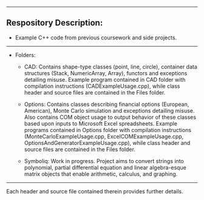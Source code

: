 ----------------------------------------------------------------------------------------------------------------------------------
Respository Description:
----------------------------------------------------------------------------------------------------------------------------------
* Example C++ code from previous coursework and side projects. 
----------------------------------------------------------------------------------------------------------------------------------
* Folders:

  - CAD: Contains shape-type classes (point, line, circle), container data structures (Stack, NumericArray, Array), functors and exceptions detailing misuse. Example program contained in CAD folder with compilation instructions (CADExampleUsage.cpp), while class header and source files are contained in the Files folder. 

  - Options: Contains classes describing financial options (European, American), Monte Carlo simulation and exceptions detailing misuse. Also contains COM object usage to output behavior of these classes based upon inputs to Microsoft Excel spreadsheets. Example programs contained in Options folder with compilation instructions (MonteCarloExampleUsage.cpp, ExcelCOMExampleUsage.cpp, OptionsAndGeneratorExampleUsage.cpp), while class header and source files are contained in the Files folder.

  - Symboliq: Work in progress. Project aims to convert strings into polynomial, partial differential equation and linear algebra-esque matrix objects that enable arithmetic, calculus, and graphing.

----------------------------------------------------------------------------------------------------------------------------------

Each header and source file contained therein provides further details.
